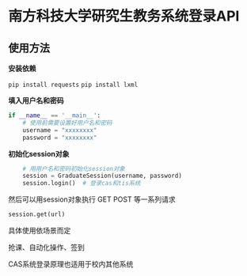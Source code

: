 # 南方科技大学研究生教务系统登录API

## 使用方法

**安装依赖**

`pip install requests`
`pip install lxml`

**填入用户名和密码**

```py
if __name__ == '__main__':
    # 使用前需要设置好用户名和密码
    username = "xxxxxxxx"
    password = "xxxxxxxx"
```

**初始化session对象**
```py
    # 用用户名和密码初始化session对象
    session = GraduateSession(username, password)
    session.login()  # 登录cas和tis系统
```

然后可以用session对象执行 GET POST 等一系列请求
```py
session.get(url)
```

具体使用依场景而定

抢课、自动化操作、签到

CAS系统登录原理也适用于校内其他系统
